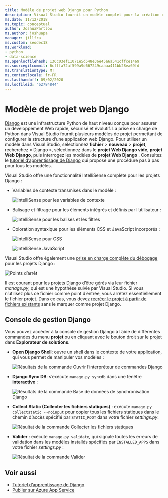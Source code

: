 ```yaml
---
title: Modèle de projet web Django pour Python
description: Visual Studio fournit un modèle complet pour la création rapide d’applications web Django avec Python.
ms.date: 11/12/2018
ms.topic: conceptual
author: JoshuaPartlow
ms.author: joshuapa
manager: jillfra
ms.custom: seodec18
ms.workload:
- python
- data-science
ms.openlocfilehash: 136c03ef11071e5d548e36e45a6a541cffce1469
ms.sourcegitcommit: 6cfffa72af599a9d667249caaaa411bb28ea69fd
ms.translationtype: MT
ms.contentlocale: fr-FR
ms.lasthandoff: 09/02/2020
ms.locfileid: "62784844"
---
```

# <a name="django-web-project-template"></a>Modèle de projet web Django

[Django](https://www.djangoproject.com/) est une infrastructure Python de haut niveau conçue pour assurer un développement Web rapide, sécurisé et évolutif. La prise en charge de Python dans Visual Studio fournit plusieurs modèles de projet permettant de configurer la structure d’une application web Django. Pour utiliser un modèle dans Visual Studio, sélectionnez **fichier**  >  **nouveau**  >  **projet**, recherchez « Django », sélectionnez dans le **projet Web Django vide**, **projet Web Django**, puis interrogez les modèles de **projet Web Django** . Consultez le [tutoriel d’apprentissage de Django](learn-django-in-visual-studio-step-01-project-and-solution.md) qui propose une procédure pas à pas pour tous les modèles.

Visual Studio offre une fonctionnalité IntelliSense complète pour les projets Django :

- Variables de contexte transmises dans le modèle :

    ![IntelliSense pour les variables de contexte](media/template-django-intellisense.png)

- Balisage et filtrage pour les éléments intégrés et définis par l’utilisateur :

    ![IntelliSense pour les balises et les filtres](media/template-django-intellisense-filter.png)

- Coloration syntaxique pour les éléments CSS et JavaScript incorporés :

    ![IntelliSense pour CSS](media/template-django-intellisense-css.png)

    ![IntelliSense JavaScript](media/template-django-intellisense-js.png)

Visual Studio offre également une [prise en charge complète du débogage](debugging-python-in-visual-studio.md) pour les projets Django :

![Points d’arrêt](media/template-django-debugging.png)

Il est courant pour les projets Django d’être gérés via leur fichier *manage.py*, qui est une hypothèse suivie par Visual Studio. Si vous n’utilisez plus ce fichier comme point d’entrée, vous arrêtez essentiellement le fichier projet. Dans ce cas, vous devez [recréer le projet à partir de fichiers existants](managing-python-projects-in-visual-studio.md#create-a-project-from-existing-files) sans le marquer comme projet Django.

## <a name="django-management-console"></a>Console de gestion Django

Vous pouvez accéder à la console de gestion Django à l’aide de différentes commandes du menu **projet** ou en cliquant avec le bouton droit sur le projet dans **Explorateur de solutions**.

- **Open Django Shell**: ouvre un shell dans le contexte de votre application, qui vous permet de manipuler vos modèles :

    ![Résultats de la commande Ouvrir l’interpréteur de commandes Django](media/template-django-console-shell.png)

- **Django Sync DB**: s’exécute `manage.py syncdb` dans une fenêtre **interactive** :

    ![Résultats de la commande Base de données de synchronisation Django](media/template-django-console-sync-db.png)

- **Collect Static (Collecter les fichiers statiques)** : exécute `manage.py collectstatic --noinput` pour copier tous les fichiers statiques dans le chemin d’accès spécifié par `STATIC_ROOT` dans votre fichier *settings.py*.

    ![Résultat de la commande Collecter les fichiers statiques](media/template-django-console-collect-static.png)

- **Valider** : exécute `manage.py validate`, qui signale toutes les erreurs de validation dans les modèles installés spécifiés par `INSTALLED_APPS` dans votre fichier *settings.py* :

    ![Résultat de la commande Valider](media/template-django-console-validate.png)

## <a name="see-also"></a>Voir aussi

- [Tutoriel d’apprentissage de Django](learn-django-in-visual-studio-step-01-project-and-solution.md)
- [Publier sur Azure App Service](publishing-python-web-applications-to-azure-from-visual-studio.md)
